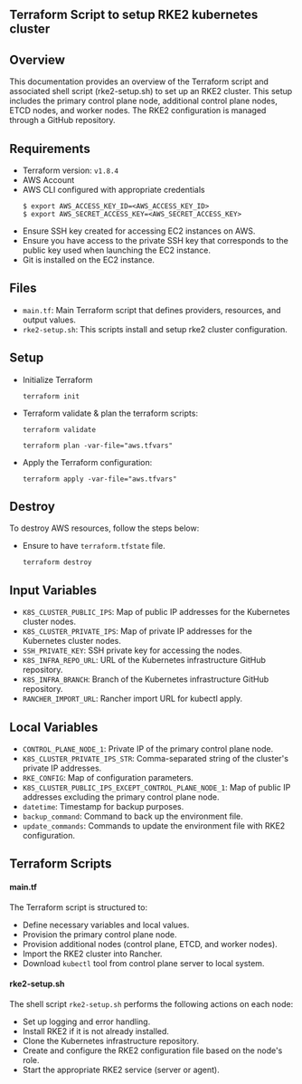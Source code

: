 ## Terraform Script to setup RKE2 kubernetes cluster

## Overview
This documentation provides an overview of the Terraform script and associated shell script (rke2-setup.sh) to set up an RKE2 cluster.
This setup includes the primary control plane node, additional control plane nodes, ETCD nodes, and worker nodes.
The RKE2 configuration is managed through a GitHub repository.

## Requirements
* Terraform version: `v1.8.4`
* AWS Account
* AWS CLI configured with appropriate credentials
  ```
  $ export AWS_ACCESS_KEY_ID=<AWS_ACCESS_KEY_ID>
  $ export AWS_SECRET_ACCESS_KEY=<AWS_SECRET_ACCESS_KEY>
  ```
* Ensure SSH key created for accessing EC2 instances on AWS.
* Ensure you have access to the private SSH key that corresponds to the public key used when launching the EC2 instance.
* Git is installed on the EC2 instance.

## Files
* `main.tf`: Main Terraform script that defines providers, resources, and output values.
* `rke2-setup.sh`: This scripts install and setup rke2 cluster configuration.

## Setup
* Initialize Terraform
  ```
  terraform init
  ```
* Terraform validate & plan the terraform scripts:
  ```
  terraform validate
  ```
  ```
  terraform plan -var-file="aws.tfvars"
  ```
* Apply the Terraform configuration:
  ```
  terraform apply -var-file="aws.tfvars"
  ```

## Destroy
To destroy AWS resources, follow the steps below:
* Ensure to have `terraform.tfstate` file.
  ```
  terraform destroy
  ```

## Input Variables
* `K8S_CLUSTER_PUBLIC_IPS`: Map of public IP addresses for the Kubernetes cluster nodes.
* `K8S_CLUSTER_PRIVATE_IPS`: Map of private IP addresses for the Kubernetes cluster nodes.
* `SSH_PRIVATE_KEY`: SSH private key for accessing the nodes.
* `K8S_INFRA_REPO_URL`: URL of the Kubernetes infrastructure GitHub repository.
* `K8S_INFRA_BRANCH`: Branch of the Kubernetes infrastructure GitHub repository.
* `RANCHER_IMPORT_URL`: Rancher import URL for kubectl apply.

## Local Variables
* `CONTROL_PLANE_NODE_1`: Private IP of the primary control plane node.
* `K8S_CLUSTER_PRIVATE_IPS_STR`: Comma-separated string of the cluster's private IP addresses.
* `RKE_CONFIG`: Map of configuration parameters.
* `K8S_CLUSTER_PUBLIC_IPS_EXCEPT_CONTROL_PLANE_NODE_1`: Map of public IP addresses excluding the primary control plane node.
* `datetime`: Timestamp for backup purposes.
* `backup_command`: Command to back up the environment file.
* `update_commands`: Commands to update the environment file with RKE2 configuration.

## Terraform Scripts

#### main.tf
The Terraform script is structured to:

* Define necessary variables and local values.
* Provision the primary control plane node.
* Provision additional nodes (control plane, ETCD, and worker nodes).
* Import the RKE2 cluster into Rancher.
* Download `kubectl` tool from control plane server to local system. 

#### rke2-setup.sh
The shell script `rke2-setup.sh` performs the following actions on each node:

* Set up logging and error handling.
* Install RKE2 if it is not already installed.
* Clone the Kubernetes infrastructure repository.
* Create and configure the RKE2 configuration file based on the node's role.
* Start the appropriate RKE2 service (server or agent).
